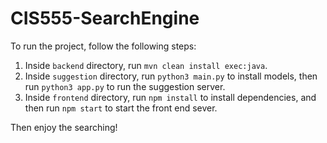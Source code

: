 # CIS555-SearchEngine

To run the project, follow the following steps:

1. Inside `backend` directory, run `mvn clean install exec:java`.
2. Inside `suggestion` directory, run `python3 main.py` to install models, then run `python3 app.py` to run the suggestion server.
3. Inside `frontend` directory, run `npm install` to install dependencies, 
and then run `npm start` to start the front end sever.

Then enjoy the searching!
